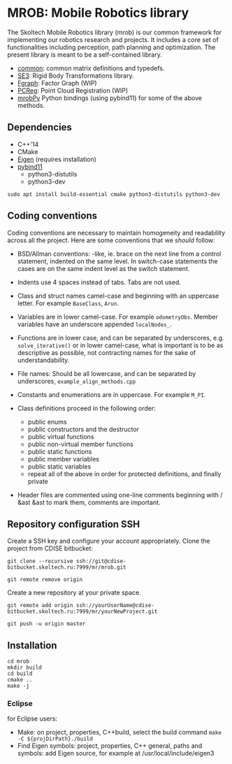 # MROB: Mobile Robotics library
The Skoltech Mobile Robotics library (mrob) is our common framework for implementing our robotics research and projects. It includes a core set of functionalities including perception, path planning and optimization. The present library is meant to be a self-contained library.
* [common](https://cdise-bitbucket.skoltech.ru/projects/MR/repos/mrob/browse/src/common): common matrix definitions and typedefs.
* [SE3](https://cdise-bitbucket.skoltech.ru/projects/MR/repos/mrob/browse/src/SE3): Rigid Body Transformations library.
* [Fgraph](https://cdise-bitbucket.skoltech.ru/projects/MR/repos/mrob/browse/src/FGraph): Factor Graph (WIP)
* [PCReg](https://cdise-bitbucket.skoltech.ru/projects/MR/repos/mrob/browse/src/PCRegistration): Point Cloud Registration (WIP)
* [mrobPy](https://cdise-bitbucket.skoltech.ru/projects/MR/repos/mrob/browse/mrobpy) Python bindings (using pybind11) for some of the above methods.

## Dependencies
* C++'14
* CMake
* [Eigen](http://eigen.tuxfamily.org/index.php?title=Main_Page) (requires installation)
* [pybind11](https://github.com/pybind/pybind11)
  - python3-distutils
  - python3-dev

`sudo apt install build-essential cmake python3-distutils python3-dev`

## Coding conventions
Coding conventions are necessary to maintain homogeneity and readability across all the project. Here are some conventions that we _should_ follow:

* BSD/Allman conventions: -like, ie. brace on the next line from a control statement, indented on the same level. In switch-case statements the cases are on the same indent level as the switch statement.
* Indents use 4 spaces instead of tabs. Tabs are not used.
* Class and struct names camel-case and beginning with an uppercase letter. For example `BaseClass`, `Arun`.
* Variables are in lower camel-case. For example `odometryObs`. Member variables have an underscore appended `localNodes_`.
* Functions are in lower case, and can be separated by underscores, e.g. `solve_iterative()` or in lower camel-case, what is important is to be as descriptive as possible, not contracting names for the sake of understandability.
* File names: Should be all lowercase, and can be separated by underscores, `example_align_methods.cpp`
* Constants and enumerations are in uppercase. For example `M_PI`.
* Class definitions proceed in the following order:

  - public enums
  - public constructors and the destructor
  - public virtual functions
  - public non-virtual member functions
  - public static functions
  - public member variables
  - public static variables
  - repeat all of the above in order for protected definitions, and finally private
* Header files are commented using one-line comments beginning with / &ast &ast to mark them, comments are important.


## Repository configuration SSH

Create a SSH key and configure your account appropriately.
Clone the project from CDISE bitbucket:

`git clone --recursive ssh://git@cdise-bitbucket.skoltech.ru:7999/mr/mrob.git`


`git remote remove origin`

Create a new repository at your private space.

`git remote add origin ssh://yourUserName@cdise-bitbucket.skoltech.ru:7999/mr/yourNewProject.git`

`git push -u origin master`


## Installation
```
cd mrob
mkdir build
cd build
cmake ..
make -j
```


### Eclipse
for Eclipse users:
* Make: on project, properties, C++build, select the build command `make -C ${projDirPath}./build`
* Find Eigen symbols: project, properties, C++ general, paths and symbols: add Eigen source, for example at /usr/local/include/eigen3


